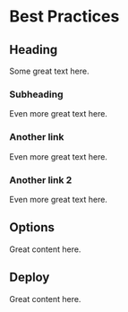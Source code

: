 # Best Practices 

## Heading
Some great text here.

### Subheading
Even more great text here.

### Another link
Even more great text here.

### Another link 2
Even more great text here.

## Options

Great content here.

## Deploy

Great content here.
